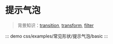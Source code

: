 # 提示气泡

> 背景知识：[transition](https://developer.mozilla.org/zh-CN/docs/Web/CSS/transition), [transform](https://developer.mozilla.org/zh-CN/docs/Web/CSS/transform), [filter](https://developer.mozilla.org/zh-CN/docs/Web/CSS/filter)

::: demo
css/examples/常见形状/提示气泡/basic
:::

